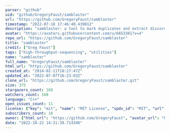 ```yaml
---
parser: "github"
uid: "github/GregoryFaust/samblaster"
url: "https://github.com/GregoryFaust/samblaster"
timestamp: "2022-07-18 17:46:40.439012"
description: "samblaster: a tool to mark duplicates and extract discordant and split reads from sam files."
avatar: "https://avatars.githubusercontent.com/u/6653381?v=4"
repo_url: "https://github.com/GregoryFaust/samblaster"
title: "samblaster"
credit: ["Greg Faust"]
tags: ["high-throughput-sequencing", "utilities"]
name: "samblaster"
full_name: "GregoryFaust/samblaster"
html_url: "https://github.com/GregoryFaust/samblaster"
created_at: "2014-02-11T18:27:47Z"
updated_at: "2022-07-07T16:23:03Z"
clone_url: "https://github.com/GregoryFaust/samblaster.git"
size: 375
stargazers_count: 168
watchers_count: 168
language: "C++"
open_issues_count: 11
license: {"key": "mit", "name": "MIT License", "spdx_id": "MIT", "url": "https://api.github.com/licenses/mit", "node_id": "MDc6TGljZW5zZTEz"}
subscribers_count: 18
owner: {"html_url": "https://github.com/GregoryFaust", "avatar_url": "https://avatars.githubusercontent.com/u/6653381?v=4", "login": "GregoryFaust", "type": "User"}
date: "2022-10-22 14:31:38.714346"
---
```

